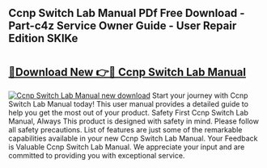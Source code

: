 ## Ccnp Switch Lab Manual PDf Free Download - Part-c4z Service Owner Guide - User Repair Edition SKlKe

# <h2><a href="http://bc98696.oget.top/?id=Ccnp+Switch+Lab+Manual">🔗Download New 👉🔴 Ccnp Switch Lab Manual</a></h2>

[![Ccnp Switch Lab Manual new download](https://i.imgur.com/5g1atiW.png)](http://bc98696.oget.top/?id=Ccnp+Switch+Lab+Manual)
Start your journey with Ccnp Switch Lab Manual today! This user manual provides a detailed guide to help you get the most out of your product. Safety First Ccnp Switch Lab Manual, Always This product is designed with safety in mind. Please follow all safety precautions. List of features are just some of the remarkable capabilities available in your new Ccnp Switch Lab Manual. Your Feedback is Valuable Ccnp Switch Lab Manual. We appreciate your input and are committed to providing you with exceptional service.
